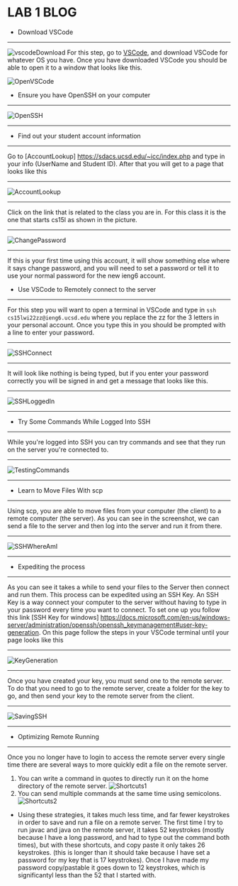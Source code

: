 # LAB 1 BLOG
* Download VSCode 

___

![vscodeDownload](vscodeDownload.PNG)
    For this step, go to [VSCode](https://code.visualstudio.com/), and download VSCode for whatever OS you have.
    Once you have downloaded VSCode you should be able to open it to a window that looks like this. 

![OpenVSCode](OpenVSCode.PNG)

* Ensure you have OpenSSH on your computer

___


![OpenSSH](OpenSSH.PNG)

___

* Find out your student account information

___

Go to [AccountLookup] https://sdacs.ucsd.edu/~icc/index.php and type in your info (UserName and Student ID). 
After that you will get to a page that looks like this

___

![AccountLookup](AccountLookup.PNG)


___

Click on the link that is related to the class you are in. For this class it is the one that starts cs15l as shown in the picture. 

___ 

![ChangePassword](ChangePassword.PNG)

___

If this is your first time using this account, it will show something else where it says change password, and you will need to set a password or tell it to use your normal password for the new ieng6 account.

* Use VSCode to Remotely connect to the server

___
For this step you will want to open a terminal in VSCode and type in `ssh cs15lwi22zz@ieng6.ucsd.edu` where you replace the zz for the 3 letters in your personal account. Once you type this in you should be prompted with a line to enter your password.

___

![SSHConnect](SSHConnect.PNG)

___
It will look like nothing is being typed, but if you enter your password correctly you will be signed in and get a message that looks like this.

___
![SSHLoggedIn](SSHLoggedIn.PNG)

___

* Try Some Commands While Logged Into SSH

___
While you're logged into SSH you can try commands and see that they run on the server you're connected to.

___
![TestingCommands](TestingCommands.PNG)

___
* Learn to Move Files With scp

___
Using scp, you are able to move files from your computer (the client) to a remote computer (the server). As you can see in the screenshot, we can send a file to the server and then log into the server and run it from there. 

___
![SSHWhereAmI](SSHWhereAmI.PNG)

___
* Expediting the process

___
As you can see it takes a while to send your files to the Server then connect and run them. This process can be expedited using an SSH Key. An SSH Key is a way connect your computer to the server without having to type in your password every time you want to connect. To set one up you follow this link [SSH Key for windows] https://docs.microsoft.com/en-us/windows-server/administration/openssh/openssh_keymanagement#user-key-generation.
On this page follow the steps in your VSCode terminal until your page looks like this 

___
![KeyGeneration](KeyGeneration.PNG)

___

Once you have created your key, you must send one to the remote server. To do that you need to go to the remote server, create a folder for the key to go, and then send your key to the remote server from the client. 

___
![SavingSSH](SavingSSH.PNG)

___
* Optimizing Remote Running

___
Once you no longer have to login to access the remote server every single time there are several ways to more quickly edit a file on the remote server. 
1. You can write a command in quotes to directly run it on the home directory of the remote server. ![Shortcuts1](Shortcuts1.PNG)
2. You can send multiple commands at the same time using semicolons. ![Shortcuts2](Shortcuts2.PNG)

* Using these strategies, it takes much less time, and far fewer keystrokes in order to save and run a file on a remote server. The first time I try to run javac and java on the remote server, it takes 52 keystrokes (mostly because I have a long password, and had to type out the command both times), but with these shortcuts, and copy paste it only takes 26 keystrokes. (this is longer than it should take because I have set a password for my key that is 17 keystrokes). Once I have made my password copy/pastable it goes down to 12 keystrokes, which is significantyl less than the 52 that I started with.